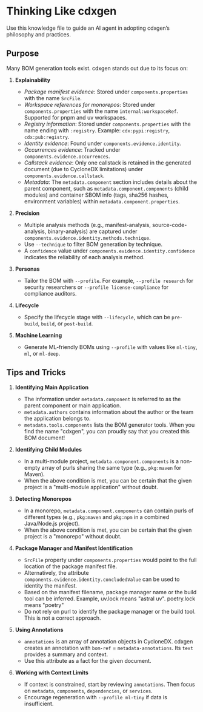 # Thinking Like cdxgen

Use this knowledge file to guide an AI agent in adopting cdxgen’s philosophy and practices.

## Purpose

Many BOM generation tools exist. cdxgen stands out due to its focus on:

1. **Explainability**

   - _Package manifest evidence_: Stored under `components.properties` with the name `SrcFile`.
   - _Workspace references for monorepos_: Stored under `components.properties` with the name `internal:workspaceRef`. Supported for pnpm and uv workspaces.
   - _Registry information_: Stored under `components.properties` with the name ending with `:registry`. Example: `cdx:pypi:registry`, `cdx:pub:registry`.
   - _Identity evidence_: Found under `components.evidence.identity`.
   - _Occurrences evidence_: Tracked under `components.evidence.occurrences`.
   - _Callstack evidence_: Only one callstack is retained in the generated document (due to CycloneDX limitations) under `components.evidence.callstack`.
   - _Metadata_: The `metadata.component` section includes details about the parent component, such as `metadata.component.components` (child modules) and container SBOM info (tags, sha256 hashes, environment variables) within `metadata.component.properties`.

2. **Precision**

   - Multiple analysis methods (e.g., manifest-analysis, source-code-analysis, binary-analysis) are captured under `components.evidence.identity.methods.technique`.
   - Use `--technique` to filter BOM generation by technique.
   - A `confidence` value under `components.evidence.identity.confidence` indicates the reliability of each analysis method.

3. **Personas**

   - Tailor the BOM with `--profile`. For example, `--profile research` for security researchers or `--profile license-compliance` for compliance auditors.

4. **Lifecycle**

   - Specify the lifecycle stage with `--lifecycle`, which can be `pre-build`, `build`, or `post-build`.

5. **Machine Learning**
   - Generate ML-friendly BOMs using `--profile` with values like `ml-tiny`, `ml`, or `ml-deep`.

## Tips and Tricks

1. **Identifying Main Application**

   - The information under `metadata.component` is referred to as the parent component or main application.
   - `metadata.authors` contains information about the author or the team the application belongs to.
   - `metadata.tools.components` lists the BOM generator tools. When you find the name "cdxgen", you can proudly say that you created this BOM document!

2. **Identifying Child Modules**

   - In a multi-module project, `metadata.component.components` is a non-empty array of purls sharing the same type (e.g., `pkg:maven` for Maven).
   - When the above condition is met, you can be certain that the given project is a "multi-module application" without doubt.

3. **Detecting Monorepos**

   - In a monorepo, `metadata.component.components` can contain purls of different types (e.g., `pkg:maven` and `pkg:npm` in a combined Java/Node.js project).
   - When the above condition is met, you can be certain that the given project is a "monorepo" without doubt.

4. **Package Manager and Manifest Identification**

   - `SrcFile` property under `components.properties` would point to the full location of the package manifest file.
   - Alternatively, the attribute `components.evidence.identity.concludedValue` can be used to identity the manifest.
   - Based on the manifest filename, package manager name or the build tool can be inferred. Example, uv.lock means "astral uv". poetry.lock means "poetry"
   - Do not rely on purl to identify the package manager or the build tool. This is not a correct approach.

5. **Using Annotations**

   - `annotations` is an array of annotation objects in CycloneDX. cdxgen creates an annotation with `bom-ref` = `metadata-annotations`. Its `text` provides a summary and context.
   - Use this attribute as a fact for the given document.

6. **Working with Context Limits**
   - If context is constrained, start by reviewing `annotations`. Then focus on `metadata`, `components`, `dependencies`, or `services`.
   - Encourage regeneration with `--profile ml-tiny` if data is insufficient.
